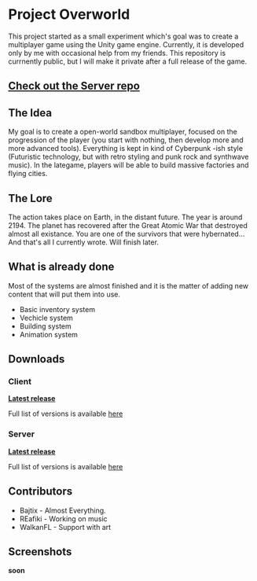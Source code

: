 # Project Overworld
This project started as a small experiment which's goal was to create a multiplayer game using the Unity game engine. Currently, it is developed only by me with occasional help from my friends. This repository is currnently public, but I will make it private after a full release of the game. 

## [  Check out the Server repo](https://github.com/Bajtix/overworld_server)

## The Idea
My goal is to create a open-world sandbox multiplayer, focused on the progression of the player (you start with nothing, then develop more and more advanced tools). Everything is kept in kind of Cyberpunk -ish style (Futuristic technology, but with retro styling and punk rock and synthwave music). In the lategame, players will be able to build massive factories and flying cities.

## The Lore
The action takes place on Earth, in the distant future. The year is around 2194. The planet has recovered after the Great Atomic War that destroyed almost all existance. You are one of the survivors that were hybernated... And that's all I currently wrote. Will finish later.

## What is already done
Most of the systems are almost finished and it is the matter of adding new content that will put them into use.
- Basic inventory system
- Vechicle system
- Building system
- Animation system

## Downloads
### Client

**[Latest release](https://github.com/Bajtix/overworld_client/releases/latest)**

Full list of versions is available [here](https://github.com/Bajtix/overworld_client/releases/)

### Server

**[Latest release](https://github.com/Bajtix/overworld_server/releases/latest)**

Full list of versions is available [here](https://github.com/Bajtix/overworld_server/releases/)

## Contributors
+ Bajtix - Almost Everything.
+ REafiki - Working on music
+ WalkanFL - Support with art

## Screenshots
**soon**


